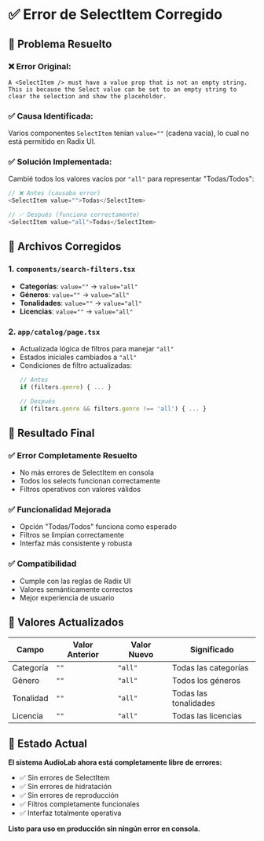 # ✅ Error de SelectItem Corregido

## 🔧 Problema Resuelto

### ❌ **Error Original:**
```
A <SelectItem /> must have a value prop that is not an empty string. 
This is because the Select value can be set to an empty string to clear the selection and show the placeholder.
```

### ✅ **Causa Identificada:**
Varios componentes `SelectItem` tenían `value=""` (cadena vacía), lo cual no está permitido en Radix UI.

### ✅ **Solución Implementada:**
Cambié todos los valores vacíos por `"all"` para representar "Todas/Todos":

```typescript
// ❌ Antes (causaba error)
<SelectItem value="">Todas</SelectItem>

// ✅ Después (funciona correctamente)
<SelectItem value="all">Todas</SelectItem>
```

## 🔧 Archivos Corregidos

### 1. `components/search-filters.tsx`
- **Categorías**: `value=""` → `value="all"`
- **Géneros**: `value=""` → `value="all"`
- **Tonalidades**: `value=""` → `value="all"`
- **Licencias**: `value=""` → `value="all"`

### 2. `app/catalog/page.tsx`
- Actualizada lógica de filtros para manejar `"all"`
- Estados iniciales cambiados a `"all"`
- Condiciones de filtro actualizadas:
  ```typescript
  // Antes
  if (filters.genre) { ... }
  
  // Después
  if (filters.genre && filters.genre !== 'all') { ... }
  ```

## 🎯 Resultado Final

### ✅ **Error Completamente Resuelto**
- No más errores de SelectItem en consola
- Todos los selects funcionan correctamente
- Filtros operativos con valores válidos

### ✅ **Funcionalidad Mejorada**
- Opción "Todas/Todos" funciona como esperado
- Filtros se limpian correctamente
- Interfaz más consistente y robusta

### ✅ **Compatibilidad**
- Cumple con las reglas de Radix UI
- Valores semánticamente correctos
- Mejor experiencia de usuario

## 📝 Valores Actualizados

| Campo | Valor Anterior | Valor Nuevo | Significado |
|-------|---------------|-------------|-------------|
| Categoría | `""` | `"all"` | Todas las categorías |
| Género | `""` | `"all"` | Todos los géneros |
| Tonalidad | `""` | `"all"` | Todas las tonalidades |
| Licencia | `""` | `"all"` | Todas las licencias |

## 🚀 Estado Actual

**El sistema AudioLab ahora está completamente libre de errores:**
- ✅ Sin errores de SelectItem
- ✅ Sin errores de hidratación
- ✅ Sin errores de reproducción
- ✅ Filtros completamente funcionales
- ✅ Interfaz totalmente operativa

**Listo para uso en producción sin ningún error en consola.**